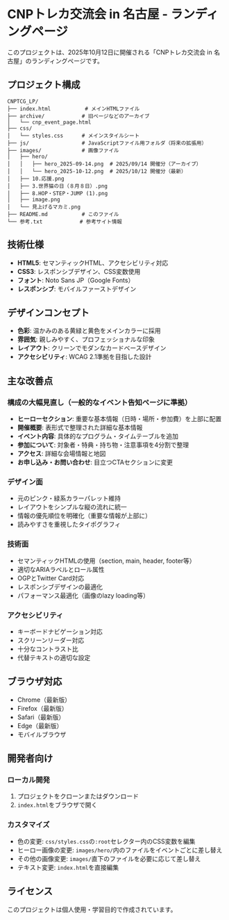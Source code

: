 # CNPトレカ交流会 in 名古屋 - ランディングページ

このプロジェクトは、2025年10月12日に開催される「CNPトレカ交流会 in 名古屋」のランディングページです。

## プロジェクト構成

```
CNPTCG_LP/
├── index.html           # メインHTMLファイル
├── archive/            # 旧ページなどのアーカイブ
│   └── cnp_event_page.html
├── css/
│   └── styles.css      # メインスタイルシート
├── js/                 # JavaScriptファイル用フォルダ（将来の拡張用）
├── images/             # 画像ファイル
│   ├── hero/
│   │   ├── hero_2025-09-14.png  # 2025/09/14 開催分（アーカイブ）
│   │   └── hero_2025-10-12.png  # 2025/10/12 開催分（最新）
│   ├── 10.応援.png
│   ├── 3.世界猫の日（８月８日）.png
│   ├── 8.HOP・STEP・JUMP (1).png
│   ├── image.png
│   └── 見上げるマカミ.png
├── README.md           # このファイル
└── 参考.txt            # 参考サイト情報
```

## 技術仕様

- **HTML5**: セマンティックHTML、アクセシビリティ対応
- **CSS3**: レスポンシブデザイン、CSS変数使用
- **フォント**: Noto Sans JP（Google Fonts）
- **レスポンシブ**: モバイルファーストデザイン

## デザインコンセプト

- **色彩**: 温かみのある黄緑と黄色をメインカラーに採用
- **雰囲気**: 親しみやすく、プロフェッショナルな印象
- **レイアウト**: クリーンでモダンなカードベースデザイン
- **アクセシビリティ**: WCAG 2.1準拠を目指した設計

## 主な改善点

### 構成の大幅見直し（一般的なイベント告知ページに準拠）
- **ヒーローセクション**: 重要な基本情報（日時・場所・参加費）を上部に配置
- **開催概要**: 表形式で整理された詳細な基本情報
- **イベント内容**: 具体的なプログラム・タイムテーブルを追加
- **参加について**: 対象者・特典・持ち物・注意事項を4分割で整理
- **アクセス**: 詳細な会場情報と地図
- **お申し込み・お問い合わせ**: 目立つCTAセクションに変更

### デザイン面
- 元のピンク・緑系カラーパレット維持
- レイアウトをシンプルな縦の流れに統一
- 情報の優先順位を明確化（重要な情報が上部に）
- 読みやすさを重視したタイポグラフィ

### 技術面
- セマンティックHTMLの使用（section, main, header, footer等）
- 適切なARIAラベルとロール属性
- OGPとTwitter Card対応
- レスポンシブデザインの最適化
- パフォーマンス最適化（画像のlazy loading等）

### アクセシビリティ
- キーボードナビゲーション対応
- スクリーンリーダー対応
- 十分なコントラスト比
- 代替テキストの適切な設定

## ブラウザ対応

- Chrome（最新版）
- Firefox（最新版）
- Safari（最新版）
- Edge（最新版）
- モバイルブラウザ

## 開発者向け

### ローカル開発
1. プロジェクトをクローンまたはダウンロード
2. `index.html`をブラウザで開く

### カスタマイズ
- 色の変更: `css/styles.css`の`:root`セレクター内のCSS変数を編集
- ヒーロー画像の変更: `images/hero/`内のファイルをイベントごとに差し替え
- その他の画像変更: `images/`直下のファイルを必要に応じて差し替え
- テキスト変更: `index.html`を直接編集

## ライセンス

このプロジェクトは個人使用・学習目的で作成されています。
